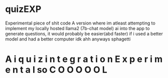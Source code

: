 # quizEXP

Experimental piece of shit code
A version where im atleast attempting to implement my locally hosted llama2 (7b-chat model) ai into the app to generate questions, it would probably be easier(abd faster) if i used a better model and had a better computer idk ahh anyways sphagetti
#   A i q u i z i n t e g r a t i o n E x p e r i m e n t a l so C O O O O O L
 
 
